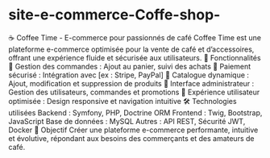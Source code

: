 # site-e-commerce-Coffe-shop-
☕ Coffee Time - E-commerce pour passionnés de café
Coffee Time est une plateforme e-commerce optimisée pour la vente de café et d’accessoires, offrant une expérience fluide et sécurisée aux utilisateurs.
🚀 Fonctionnalités
🔹 Gestion des commandes : Ajout au panier, suivi des achats
🔹 Paiement sécurisé : Intégration avec [ex : Stripe, PayPal]
🔹 Catalogue dynamique : Ajout, modification et suppression de produits
🔹 Interface administrateur : Gestion des utilisateurs, commandes et promotions
🔹 Expérience utilisateur optimisée : Design responsive et navigation intuitive
🛠 Technologies utilisées
Backend : Symfony, PHP, Doctrine ORM
Frontend : Twig, Bootstrap, JavaScript
Base de données : MySQL
Autres : API REST, Sécurité JWT, Docker
📌 Objectif
Créer une plateforme e-commerce performante, intuitive et évolutive, répondant aux besoins des commerçants et des amateurs de café.

